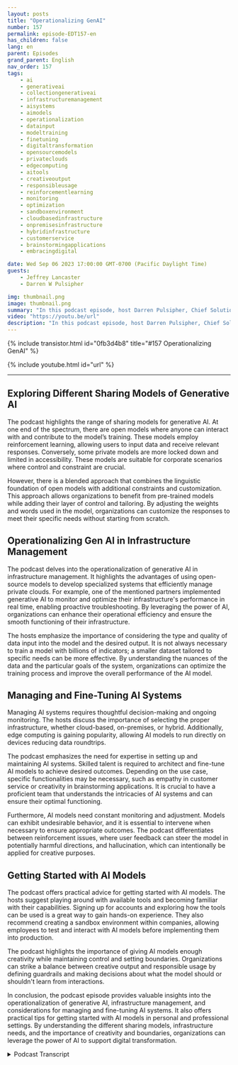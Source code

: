 ```yaml
---
layout: posts
title: "Operationalizing GenAI"
number: 157
permalink: episode-EDT157-en
has_children: false
lang: en
parent: Episodes
grand_parent: English
nav_order: 157
tags:
    - ai
    - generativeai
    - collectiongenerativeai
    - infrastructuremanagement
    - aisystems
    - aimodels
    - operationalization
    - datainput
    - modeltraining
    - finetuning
    - digitaltransformation
    - opensourcemodels
    - privateclouds
    - edgecomputing
    - aitools
    - creativeoutput
    - responsibleusage
    - reinforcementlearning
    - monitoring
    - optimization
    - sandboxenvironment
    - cloudbasedinfrastructure
    - onpremisesinfrastructure
    - hybridinfrastructure
    - customerservice
    - brainstormingapplications
    - embracingdigital

date: Wed Sep 06 2023 17:00:00 GMT-0700 (Pacific Daylight Time)
guests:
    - Jeffrey Lancaster
    - Darren W Pulsipher

img: thumbnail.png
image: thumbnail.png
summary: "In this podcast episode, host Darren Pulsipher, Chief Solution Architect of Public Sector at Intel, discusses the operationalization of generative AI with returning guest Dr. Jeffrey Lancaster. They explore the different sharing models of generative AI, including public, private, and community models. The podcast covers topics such as open-source models, infrastructure management, and considerations for deploying and maintaining AI systems. It also delves into the importance of creativity, personalization, and getting started with AI models."
video: "https://youtu.be/url"
description: "In this podcast episode, host Darren Pulsipher, Chief Solution Architect of Public Sector at Intel, discusses the operationalization of generative AI with returning guest Dr. Jeffrey Lancaster. They explore the different sharing models of generative AI, including public, private, and community models. The podcast covers topics such as open-source models, infrastructure management, and considerations for deploying and maintaining AI systems. It also delves into the importance of creativity, personalization, and getting started with AI models."
---
```


<div>
{% include transistor.html id="0fb3d4b8" title="#157 Operationalizing GenAI" %}

{% include youtube.html id="url" %}
</div>

---

## Exploring Different Sharing Models of Generative AI

The podcast highlights the range of sharing models for generative AI. At one end of the spectrum, there are open models where anyone can interact with and contribute to the model’s training. These models employ reinforcement learning, allowing users to input data and receive relevant responses. Conversely, some private models are more locked down and limited in accessibility. These models are suitable for corporate scenarios where control and constraint are crucial.

However, there is a blended approach that combines the linguistic foundation of open models with additional constraints and customization. This approach allows organizations to benefit from pre-trained models while adding their layer of control and tailoring. By adjusting the weights and words used in the model, organizations can customize the responses to meet their specific needs without starting from scratch.

## Operationalizing Gen AI in Infrastructure Management

The podcast delves into the operationalization of generative AI in infrastructure management. It highlights the advantages of using open-source models to develop specialized systems that efficiently manage private clouds. For example, one of the mentioned partners implemented generative AI to monitor and optimize their infrastructure's performance in real time, enabling proactive troubleshooting. By leveraging the power of AI, organizations can enhance their operational efficiency and ensure the smooth functioning of their infrastructure.

The hosts emphasize the importance of considering the type and quality of data input into the model and the desired output. It is not always necessary to train a model with billions of indicators; a smaller dataset tailored to specific needs can be more effective. By understanding the nuances of the data and the particular goals of the system, organizations can optimize the training process and improve the overall performance of the AI model.

## Managing and Fine-Tuning AI Systems

Managing AI systems requires thoughtful decision-making and ongoing monitoring. The hosts discuss the importance of selecting the proper infrastructure, whether cloud-based, on-premises, or hybrid. Additionally, edge computing is gaining popularity, allowing AI models to run directly on devices reducing data roundtrips.

The podcast emphasizes the need for expertise in setting up and maintaining AI systems. Skilled talent is required to architect and fine-tune AI models to achieve desired outcomes. Depending on the use case, specific functionalities may be necessary, such as empathy in customer service or creativity in brainstorming applications. It is crucial to have a proficient team that understands the intricacies of AI systems and can ensure their optimal functioning.

Furthermore, AI models need constant monitoring and adjustment. Models can exhibit undesirable behavior, and it is essential to intervene when necessary to ensure appropriate outcomes. The podcast differentiates between reinforcement issues, where user feedback can steer the model in potentially harmful directions, and hallucination, which can intentionally be applied for creative purposes.

## Getting Started with AI Models

The podcast offers practical advice for getting started with AI models. The hosts suggest playing around with available tools and becoming familiar with their capabilities. Signing up for accounts and exploring how the tools can be used is a great way to gain hands-on experience. They also recommend creating a sandbox environment within companies, allowing employees to test and interact with AI models before implementing them into production.

The podcast highlights the importance of giving AI models enough creativity while maintaining control and setting boundaries. Organizations can strike a balance between creative output and responsible usage by defining guardrails and making decisions about what the model should or shouldn't learn from interactions.

In conclusion, the podcast episode provides valuable insights into the operationalization of generative AI, infrastructure management, and considerations for managing and fine-tuning AI systems. It also offers practical tips for getting started with AI models in personal and professional settings. By understanding the different sharing models, infrastructure needs, and the importance of creativity and boundaries, organizations can leverage the power of AI to support digital transformation.



<details>
<summary> Podcast Transcript </summary>

<p></p>

</details>
